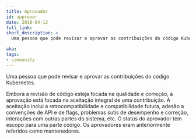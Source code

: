 ```yaml
---
title: Aprovador
id: approver
date: 2018-04-12
full_link: 
short_description: >
  Uma pessoa que pode revisar e aprovar as contribuições do código Kubernetes.

aka: 
tags:
- community
---
```

 Uma pessoa que pode revisar e aprovar as contribuições do código Kubernetes.

<!--more--> 

Embora a revisão de código esteja focada na qualidade e correção, a aprovação está focada na aceitação integral de uma contribuição. A aceitação inclui a retrocompatibilidade e compatibilidade futura, adesão a convenções de API e de flags, problemas sutis de desempenho e correção, interações com outras partes do sistema, etc. O status do aprovador tem escopo para uma parte código. Os aprovadores eram anteriormente referidos como mantenedores.
